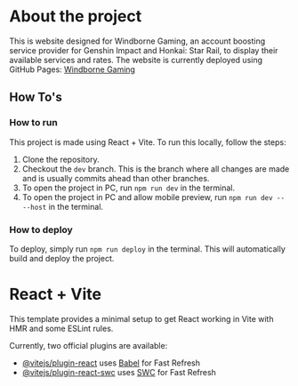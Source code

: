 # About the project
This is website designed for Windborne Gaming, an account boosting service provider for Genshin Impact and Honkai: Star Rail, to display their available services and rates.
The website is currently deployed using GitHub Pages: [Windborne Gaming](https://palimdrome.github.io/windborne-gaming/)

## How To's
### How to run
This project is made using React + Vite. To run this locally, follow the steps:
1. Clone the repository.
2. Checkout the `dev` branch. This is the branch where all changes are made and is usually commits ahead than other branches.
3. To open the project in PC, run `npm run dev` in the terminal.
4. To open the project in PC and allow mobile preview, run `npm run dev -- --host` in the terminal.

### How to deploy
To deploy, simply run `npm run deploy` in the terminal. This will automatically build and deploy the project.

# React + Vite

This template provides a minimal setup to get React working in Vite with HMR and some ESLint rules.

Currently, two official plugins are available:

- [@vitejs/plugin-react](https://github.com/vitejs/vite-plugin-react/blob/main/packages/plugin-react/README.md) uses [Babel](https://babeljs.io/) for Fast Refresh
- [@vitejs/plugin-react-swc](https://github.com/vitejs/vite-plugin-react-swc) uses [SWC](https://swc.rs/) for Fast Refresh
